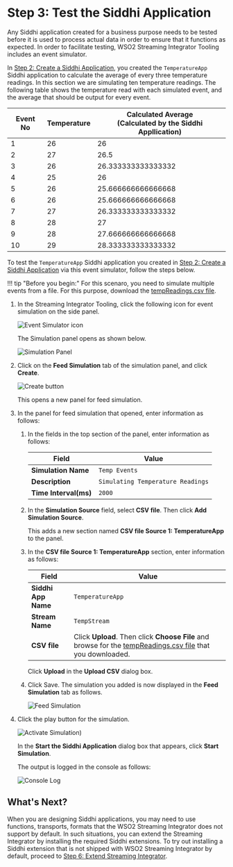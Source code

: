 # Step 3: Test the Siddhi Application

Any Siddhi application created for a business purpose needs to be tested before it is used to process actual data in order to ensure that it functions as expected. In order to facilitate testing, WSO2 Streaming Integrator Tooling includes an event simulator. 

In [Step 2: Create a Siddhi Application](create-the-siddhi-application.md), you created the `TemperatureApp` Siddhi application to calculate the average of every three temperature readings. In this section we are simulating ten temperature readings. The following table shows the temperature read with each simulated event, and the average that should be output for every event.

|**Event No**|**Temperature**|**Calculated Average**<br/>(Calculated by the Siddhi Appllication)|
|------------|---------------|-------------------|
|           1|             26| 26                |
|           2|             27| 26.5              |
|           3|             26| 26.333333333333332|
|           4|             25| 26                |  
|           5|             26| 25.666666666666668|
|           6|             26| 25.666666666666668|
|           7|             27| 26.333333333333332|
|           8|             28| 27                |
|           9|             28| 27.666666666666668|
|          10|             29| 28.333333333333332|

To test the `TemperatureApp` Siddhi application you created in [Step 2: Create a Siddhi Application](create-the-siddhi-application.md) via this event simulator, follow the steps below.

!!! tip "Before you begin:" 
    For this scenaro, you need to simulate multiple events from a file. For this purpose, download the [tempReadings.csv file](../resources/tempReadings.csv).

1. In the Streaming Integrator Tooling, click the following icon for event simulation on the side panel.

    ![Event Simulator icon](../../images/quick-start-guide-101/event-simulation-icon.png)
    
   The Simulation panel opens as shown below.

   ![Simulation Panel](../../images/quick-start-guide-101/Simulation-Panel.png)
    
2. Click on the **Feed Simulation** tab of the simulation panel, and click **Create**. 

    ![Create button](../../images/quick-start-guide-101/create-button.png)
    
    This opens a new panel for feed simulation.


3. In the panel for feed simulation that opened, enter information as follows:

    1. In the fields in the top section of the panel, enter information as follows:

        |**Field**              |**Value**                        |
        |-----------------------|---------------------------------|
        |**Simulation Name**    |`Temp Events`                    |
        |**Description**        |`Simulating Temperature Readings`|
        |**Time Interval(ms)**  |`2000`                           |

    2. In the **Simulation Source** field, select **CSV file**. Then click **Add Simulation Source**.
    
        This adds a new section named **CSV file Source 1: TemperatureApp** to the panel.
        
    3. In the **CSV file Source 1: TemperatureApp** section, enter information as follows:
    
        |**Field**          |**Value**                              |
        |-------------------|---------------------------------------|
        |**Siddhi App Name**|`TemperatureApp`                       |
        |**Stream Name**    |`TempStream`                           |
        |**CSV file**       |Click **Upload**. Then click **Choose File** and browse for the [tempReadings.csv file](../resources/tempReadings.csv) that you downloaded.|
        
        Click **Upload** in the **Upload CSV** dialog box.
        
    4. Click Save. The simulation you added is now displayed in the **Feed Simulation** tab as follows.
    
        ![Feed Simulation](../../images/quick-start-guide-101/feed-simulation.png)
          
4. Click the play button for the simulation.

    ![Activate Simulation](../../images/quick-start-guide-101/play.png))
    
    In the **Start the Siddhi Application** dialog box that appears, click **Start Simulation**.

    The output is logged in the console as follows:
    
    ![Console Log](../../images/quick-start-guide-101/output-log.png)
    
## What's Next?

When you are designing Siddhi applications, you may need to use functions, transports, formats that the WSO2 Streaming Integrator does not support by default. In such situations, you can extend the Streaming Integrator by installing the required Siddhi extensions. To try out installing a Siddhi extension that is not shipped with WSO2 Streaming Integrator by default, proceed to [Step 6: Extend Streaming Integrator](extend-si.md).